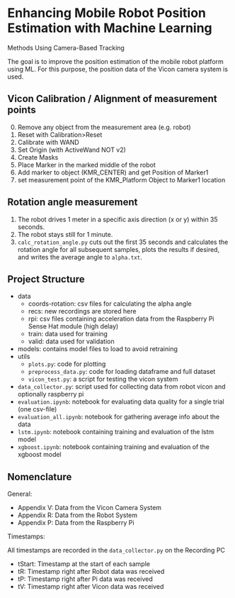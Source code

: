 # Enhancing Mobile Robot Position Estimation with Machine Learning

Methods Using Camera-Based Tracking

The goal is to improve the position estimation of the mobile robot platform using ML. For this purpose, the position data of the Vicon camera system is used.

## Vicon Calibration / Alignment of measurement points

0. Remove any object from the measurement area (e.g. robot)
1. Reset with Calibration>Reset
2. Calibrate with WAND
3. Set Origin (with ActiveWand NOT v2)
4. Create Masks
5. Place Marker in the marked middle of the robot
6. Add marker to object (KMR_CENTER) and get Position of Marker1
7. set measurement point of the KMR_Platform Object to Marker1 location

## Rotation angle measurement

1. The robot drives 1 meter in a specific axis direction (x or y) within 35 seconds.
2. The robot stays still for 1 minute.
3. `calc_rotation_angle.py` cuts out the first 35 seconds and calculates the rotation angle for all subsequent samples, plots the results if desired, and writes the average angle to `alpha.txt`.

## Project Structure

- data
  - coords-rotation: csv files for calculating the alpha angle
  - recs: new recordings are stored here
  - rpi: csv files containing acceleration data from the Raspberry Pi Sense Hat module (high delay)
  - train: data used for training
  - valid: data used for validation
- models: contains model files to load to avoid retraining
- utils
  - `plots.py`: code for plotting
  - `preprocess_data.py`: code for loading dataframe and full dataset
  - `vicon_test.py`: a script for testing the vicon system
- `data_collector.py`: script used for collecting data from robot vicon and optionally raspberry pi
- `evaluation.ipynb`: notebook for evaluating data quality for a single trial (one csv-file)
- `evaluation_all.ipynb`: notebook for gathering average info about the data
- `lstm.ipynb`: notebook containing training and evaluation of the lstm model
- `xgboost.ipynb`: notebook containing training and evaluation of the xgboost model

## Nomenclature

General:

- Appendix V: Data from the Vicon Camera System
- Appendix R: Data from the Robot System
- Appendix P: Data from the Raspberry Pi

Timestamps:

All timestamps are recorded in the `data_collector.py` on the Recording PC

- tStart: Timestamp at the start of each sample
- tR: Timestamp right after Robot data was received
- tP: Timestamp right after Pi data was received
- tV: Timestamp right after Vicon data was received
